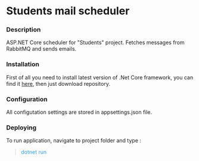 # Students mail scheduler
### Description

ASP.NET Core scheduler for "Students" project. Fetches messages  from RabbitMQ and sends emails.

### Installation

First of all you need to install latest version of .Net Core framework, you can find it [here](https://www.microsoft.com/net/download/ "here"), then just download repository.

### Configuration

All configutation settings are stored in appsettings.json file.

### Deploying

To run application, navigate to project folder and type :
> <p style="color : #37A0F4">dotnet run</p>
